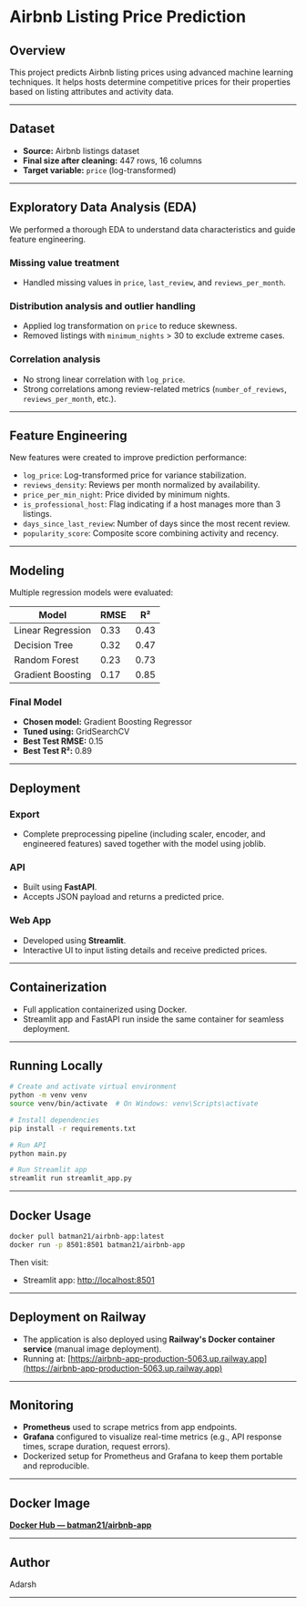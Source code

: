 
# Airbnb Listing Price Prediction

## Overview

This project predicts Airbnb listing prices using advanced machine learning techniques. It helps hosts determine competitive prices for their properties based on listing attributes and activity data.

---

## Dataset

* **Source:** Airbnb listings dataset
* **Final size after cleaning:** 447 rows, 16 columns
* **Target variable:** `price` (log-transformed)

---

## Exploratory Data Analysis (EDA)

We performed a thorough EDA to understand data characteristics and guide feature engineering.

### Missing value treatment

* Handled missing values in `price`, `last_review`, and `reviews_per_month`.

### Distribution analysis and outlier handling

* Applied log transformation on `price` to reduce skewness.
* Removed listings with `minimum_nights` > 30 to exclude extreme cases.

### Correlation analysis

* No strong linear correlation with `log_price`.
* Strong correlations among review-related metrics (`number_of_reviews`, `reviews_per_month`, etc.).

---

## Feature Engineering

New features were created to improve prediction performance:

* `log_price`: Log-transformed price for variance stabilization.
* `reviews_density`: Reviews per month normalized by availability.
* `price_per_min_night`: Price divided by minimum nights.
* `is_professional_host`: Flag indicating if a host manages more than 3 listings.
* `days_since_last_review`: Number of days since the most recent review.
* `popularity_score`: Composite score combining activity and recency.

---

## Modeling

Multiple regression models were evaluated:

| Model             | RMSE | R²   |
| ----------------- | ---- | ---- |
| Linear Regression | 0.33 | 0.43 |
| Decision Tree     | 0.32 | 0.47 |
| Random Forest     | 0.23 | 0.73 |
| Gradient Boosting | 0.17 | 0.85 |

### Final Model

* **Chosen model:** Gradient Boosting Regressor
* **Tuned using:** GridSearchCV
* **Best Test RMSE:** 0.15
* **Best Test R²:** 0.89

---

## Deployment

### Export

* Complete preprocessing pipeline (including scaler, encoder, and engineered features) saved together with the model using joblib.

### API

* Built using **FastAPI**.
* Accepts JSON payload and returns a predicted price.

### Web App

* Developed using **Streamlit**.
* Interactive UI to input listing details and receive predicted prices.

---

## Containerization

* Full application containerized using Docker.
* Streamlit app and FastAPI run inside the same container for seamless deployment.

---

## Running Locally

```bash
# Create and activate virtual environment
python -m venv venv
source venv/bin/activate  # On Windows: venv\Scripts\activate

# Install dependencies
pip install -r requirements.txt

# Run API
python main.py

# Run Streamlit app
streamlit run streamlit_app.py
```

---

## Docker Usage

```bash
docker pull batman21/airbnb-app:latest
docker run -p 8501:8501 batman21/airbnb-app
```

Then visit:

* Streamlit app: [http://localhost:8501](http://localhost:8501)

---

## Deployment on Railway

* The application is also deployed using **Railway's Docker container service** (manual image deployment).
* Running at: [https://airbnb-app-production-5063.up.railway.app](https://airbnb-app-production-5063.up.railway.app)

---

## Monitoring

* **Prometheus** used to scrape metrics from app endpoints.
* **Grafana** configured to visualize real-time metrics (e.g., API response times, scrape duration, request errors).
* Dockerized setup for Prometheus and Grafana to keep them portable and reproducible.

---

## Docker Image

[**Docker Hub — batman21/airbnb-app**](https://hub.docker.com/r/batman21/airbnb-app)

---

## Author

Adarsh

---
